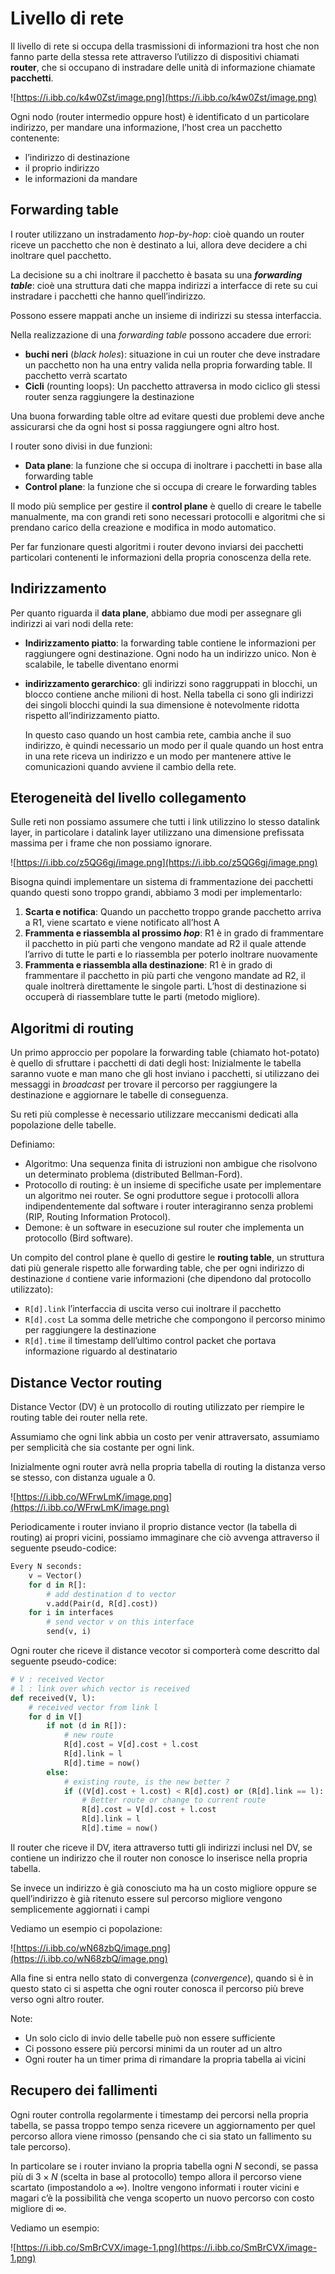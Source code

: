 ﻿# Livello di rete

Il livello di rete si occupa della trasmissioni di informazioni tra host che non fanno parte della stessa rete attraverso l’utilizzo di dispositivi chiamati **router**, che si occupano di instradare delle unità di informazione chiamate **pacchetti**.

![https://i.ibb.co/k4w0Zst/image.png](https://i.ibb.co/k4w0Zst/image.png)

Ogni nodo (router intermedio oppure host) è identificato d un particolare indirizzo, per mandare una informazione, l’host crea un pacchetto contenente:

- l’indirizzo di destinazione
- il proprio indirizzo
- le informazioni da mandare

## Forwarding table

I router utilizzano un instradamento *hop-by-hop*: cioè quando un router riceve un pacchetto che non è destinato a lui, allora deve decidere a chi inoltrare quel pacchetto.

La decisione su a chi inoltrare il pacchetto è basata su una ***forwarding table***: cioè una struttura dati che mappa indirizzi a interfacce di rete su cui instradare i pacchetti che hanno quell’indirizzo.

Possono essere mappati anche un insieme di indirizzi su stessa interfaccia.

Nella realizzazione di una *forwarding table* possono accadere due errori:

- **buchi neri** (*black holes*): situazione in cui un router che deve instradare un pacchetto non ha una entry valida nella propria forwarding table. Il pacchetto verrà scartato
- **Cicli** (rounting loops): Un pacchetto attraversa in modo ciclico gli stessi router senza raggiungere la destinazione

Una buona forwarding table oltre ad evitare questi due problemi deve anche assicurarsi che da ogni host si possa raggiungere ogni altro host.

I router sono divisi in due funzioni:

- **Data plane**: la funzione che si occupa di inoltrare i pacchetti in base alla forwarding table
- **Control plane**: la funzione che si occupa di creare le forwarding tables

Il modo più semplice per gestire il **control plane** è quello di creare le tabelle manualmente, ma con grandi reti sono necessari protocolli e algoritmi che si prendano carico della creazione e modifica in modo automatico.

Per far funzionare questi algoritmi i router devono inviarsi dei pacchetti particolari contenenti le informazioni della propria conoscenza della rete.

## Indirizzamento

Per quanto riguarda il **data plane**, abbiamo due modi per assegnare gli indirizzi ai vari nodi della rete:

- **Indirizzamento piatto**: la forwarding table contiene le informazioni per raggiungere ogni destinazione. Ogni nodo ha un indirizzo unico. Non è scalabile, le tabelle diventano enormi
- **indirizzamento gerarchico**: gli indirizzi sono raggruppati in blocchi, un blocco contiene anche milioni di host. Nella tabella ci sono gli indirizzi dei singoli blocchi quindi la sua dimensione è notevolmente ridotta rispetto all’indirizzamento piatto.
    
    In questo caso quando un host cambia rete, cambia anche il suo indirizzo, è quindi necessario un modo per il quale quando un host entra in una rete riceva un indirizzo e un modo per mantenere attive le comunicazioni quando avviene il cambio della rete.
    

## Eterogeneità del livello collegamento

Sulle reti non possiamo assumere che tutti i link utilizzino lo stesso datalink layer, in particolare i datalink layer utilizzano una dimensione prefissata massima per i frame che non possiamo ignorare.

![https://i.ibb.co/z5QG6gj/image.png](https://i.ibb.co/z5QG6gj/image.png)

Bisogna quindi implementare un sistema di frammentazione dei pacchetti quando questi sono troppo grandi, abbiamo 3 modi per implementarlo:

1. **Scarta e notifica**: Quando un pacchetto troppo grande pacchetto arriva a R1, viene scartato e viene notificato all’host A
2. **Frammenta e riassembla al prossimo *hop***: R1 è in grado di frammentare il pacchetto in più parti che vengono mandate ad R2 il quale attende l’arrivo di tutte le parti e lo riassembla per poterlo inoltrare nuovamente
3. **Frammenta e riassembla alla destinazione**: R1 è in grado di frammentare il pacchetto in più parti che vengono mandate ad R2, il quale inoltrerà direttamente le singole parti. L’host di destinazione si occuperà di riassemblare tutte le parti (metodo migliore).

## Algoritmi di routing

Un primo approccio per popolare la forwarding table (chiamato hot-potato) è quello di sfruttare i pacchetti di dati degli host: Inizialmente le tabella saranno vuote e man mano che gli host inviano i pacchetti, si utilizzano dei messaggi in *broadcast* per trovare il percorso per raggiungere la destinazione e aggiornare le tabelle di conseguenza.

Su reti più complesse è necessario utilizzare meccanismi dedicati alla popolazione delle tabelle.

Definiamo:

- Algoritmo: Una sequenza finita di istruzioni non ambigue che risolvono un determinato problema (distributed Bellman-Ford).
- Protocollo di routing: è un insieme di specifiche usate per implementare un algoritmo nei router. Se ogni produttore segue i protocolli allora indipendentemente dal software i router interagiranno senza problemi (RIP, Routing Information Protocol).
- Demone: è un software in esecuzione sul router che implementa un protocollo (Bird software).

Un compito del control plane è quello di gestire le **routing table**, un struttura dati più generale rispetto alle forwarding table, che per ogni indirizzo di destinazione `d` contiene varie informazioni (che dipendono dal protocollo utilizzato):

- `R[d].link` l’interfaccia di uscita verso cui inoltrare il pacchetto
- `R[d].cost` La somma delle metriche che compongono il percorso minimo per raggiungere la destinazione
- `R[d].time` il timestamp dell’ultimo control packet che portava informazione riguardo al destinatario

## Distance Vector routing

Distance Vector (DV) è un protocollo di routing utilizzato per riempire le routing table dei router nella rete.

Assumiamo che ogni link abbia un costo per venir attraversato, assumiamo per semplicità che sia costante per ogni link.

Inizialmente ogni router avrà nella propria tabella di routing la distanza verso se stesso, con distanza uguale a $0$.

![https://i.ibb.co/WFrwLmK/image.png](https://i.ibb.co/WFrwLmK/image.png)

Periodicamente i router inviano il proprio distance vector (la tabella di routing) ai propri vicini, possiamo immaginare che ciò avvenga attraverso il seguente pseudo-codice:

```python
Every N seconds:
    v = Vector()
    for d in R[]:
        # add destination d to vector
        v.add(Pair(d, R[d].cost))
    for i in interfaces
        # send vector v on this interface
        send(v, i)
```

Ogni router che riceve il distance vecotor si comporterà come descritto dal seguente pseudo-codice:

```python
# V : received Vector
# l : link over which vector is received
def received(V, l):
    # received vector from link l
    for d in V[]
        if not (d in R[]):
            # new route
            R[d].cost = V[d].cost + l.cost
            R[d].link = l
            R[d].time = now()
        else:
            # existing route, is the new better ?
            if ((V[d].cost + l.cost) < R[d].cost) or (R[d].link == l):
                # Better route or change to current route
                R[d].cost = V[d].cost + l.cost
                R[d].link = l
                R[d].time = now()
```

Il router che riceve il DV, itera attraverso tutti gli indirizzi inclusi nel DV, se contiene un indirizzo che il router non conosce lo inserisce nella propria tabella.

Se invece un indirizzo è già conosciuto ma ha un costo migliore oppure se quell’indirizzo è già ritenuto essere sul percorso migliore vengono semplicemente aggiornati i campi

Vediamo un esempio ci popolazione:

![https://i.ibb.co/wN68zbQ/image.png](https://i.ibb.co/wN68zbQ/image.png)

Alla fine si entra nello stato di convergenza (*convergence*), quando si è in questo stato ci si aspetta che ogni router conosca il percorso più breve verso ogni altro router.

Note:

- Un solo ciclo di invio delle tabelle può non essere sufficiente
- Ci possono essere più percorsi minimi da un router ad un altro
- Ogni router ha un timer prima di rimandare la propria tabella ai vicini

## Recupero dei fallimenti

Ogni router controlla regolarmente i timestamp dei percorsi nella propria tabella, se passa troppo tempo senza ricevere un aggiornamento per quel percorso allora viene rimosso (pensando che ci sia stato un fallimento su tale percorso).

In particolare se i router inviano la propria tabella ogni $N$ secondi, se passa più di  $3\times N$ (scelta in base al protocollo) tempo allora il percorso viene scartato (impostandolo a $\infty$). Inoltre vengono informati i router vicini e magari c’è la possibilità che venga scoperto un nuovo percorso con costo migliore di $\infty$.

Vediamo un esempio:

![https://i.ibb.co/SmBrCVX/image-1.png](https://i.ibb.co/SmBrCVX/image-1.png)
